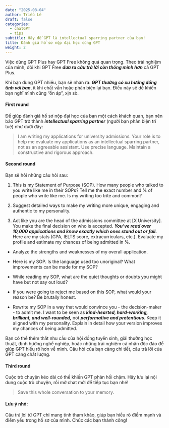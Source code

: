 ```yaml
---
date: "2025-08-04"
author: Triều Lê
draft: false
categories:
  - chatGPT
  - tips
subtitle: Hãy để GPT là intellectual sparring partner của bạn!
title: Đánh giá hồ sơ nộp đại học cùng GPT
weight: 2
---
```


Việc dùng GPT Plus hay GPT Free không quá quan trọng. Theo trải nghiệm của mình, đôi khi GPT Free ***đưa ra câu trả lời còn thông minh hơn*** cả GPT Plus.
 
Khi bạn dùng GPT nhiều, bạn sẽ nhận ra: ***GPT thường có xu hướng đồng tình với bạn***, ít khi chất vấn hoặc phản biện lại bạn. Điều này sẽ dễ khiến bạn nghĩ mình cũng “ổn áp”, xịn sò.

#### **First round**
Để giúp đánh giá hồ sơ nộp đại học của bạn một cách khách quan, bạn nên bảo GPT trở thành ***intellectual sparring partner*** (người bạn phản biện trí tuệ) như dưới đây:
> I am writing my applications for university admissions. Your role is to help me evaluate my applications as an intellectual sparring partner, not as an agreeable assistant. Use precise language. Maintain a constructive and rigorous approach.

#### **Second round**
Bạn sẽ hỏi những câu hỏi sau:

1. This is my Statement of Purpose (SOP). How many people who talked to you write like me in their SOPs? Tell me the exact number and % of people who write like me. Is my writing too trite and common?

2. Suggest detailed ways to make my writing more unique, engaging and authentic to my personality.

3. Act like you are the head of the admissions committee at [X University]. You make the final decision on who is accepted. ***You’ve read over 10,000 applications and know exactly which ones stand out or fail.*** Here are my stats (GPA, IELTS score, extracurriculars, etc.). Evaluate my profile and estimate my chances of being admitted in %.
- Analyze the strengths and weaknesses of my overall application.

- Here is my SOP. Is the language used too unoriginal? What improvements can be made for my SOP?

- While reading my SOP, what are the quiet thoughts or doubts you might have but not say out loud?

- If you were going to reject me based on this SOP, what would your reason be? Be brutally honest.

- Rewrite my SOP in a way that would convince you - the decision-maker - to admit me. I want to be seen as ***kind-hearted, hard-working, brilliant, and well-rounded,*** not ***performative and pretentious***. Keep it aligned with my personality. Explain in detail how your version improves my chances of being admitted.

Bạn có thể thêm thắt nhu cầu của hội đồng tuyển sinh, giải thưởng học thuật, định hướng nghề nghiệp, hoặc những trải nghiệm cá nhân độc đáo để giúp GPT hiểu rõ hơn về mình. Câu hỏi của bạn càng chi tiết, câu trả lời của GPT càng chất lượng.

#### **Third round**
Cuộc trò chuyện kéo dài có thể khiến GPT phản hồi chậm. Hãy lưu lại nội dung cuộc trò chuyện, rồi mở chat mới để tiếp tục bạn nhé!
> Save this whole conversation to your memory.

#### Lưu ý nhỏ:
Câu trả lời từ GPT chỉ mang tính tham khảo, giúp bạn hiểu rõ điểm mạnh và điểm yếu trong hồ sơ của mình. Chúc các bạn thành công! 
